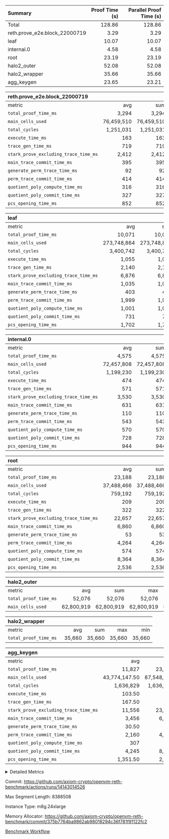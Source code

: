 | Summary | Proof Time (s) | Parallel Proof Time (s) |
|:---|---:|---:|
| Total |  128.86 |  128.86 |
| reth.prove_e2e.block_22000719 |  3.29 |  3.29 |
| leaf |  10.07 |  10.07 |
| internal.0 |  4.58 |  4.58 |
| root |  23.19 |  23.19 |
| halo2_outer |  52.08 |  52.08 |
| halo2_wrapper |  35.66 |  35.66 |
| agg_keygen |  23.65 |  23.21 |


| reth.prove_e2e.block_22000719 |||||
|:---|---:|---:|---:|---:|
|metric|avg|sum|max|min|
| `total_proof_time_ms ` |  3,294 |  3,294 |  3,294 |  3,294 |
| `main_cells_used     ` |  76,459,510 |  76,459,510 |  76,459,510 |  76,459,510 |
| `total_cycles        ` |  1,251,031 |  1,251,031 |  1,251,031 |  1,251,031 |
| `execute_time_ms     ` |  163 |  163 |  163 |  163 |
| `trace_gen_time_ms   ` |  719 |  719 |  719 |  719 |
| `stark_prove_excluding_trace_time_ms` |  2,412 |  2,412 |  2,412 |  2,412 |
| `main_trace_commit_time_ms` |  395 |  395 |  395 |  395 |
| `generate_perm_trace_time_ms` |  92 |  92 |  92 |  92 |
| `perm_trace_commit_time_ms` |  414 |  414 |  414 |  414 |
| `quotient_poly_compute_time_ms` |  316 |  316 |  316 |  316 |
| `quotient_poly_commit_time_ms` |  327 |  327 |  327 |  327 |
| `pcs_opening_time_ms ` |  852 |  852 |  852 |  852 |

| leaf |||||
|:---|---:|---:|---:|---:|
|metric|avg|sum|max|min|
| `total_proof_time_ms ` |  10,071 |  10,071 |  10,071 |  10,071 |
| `main_cells_used     ` |  273,748,864 |  273,748,864 |  273,748,864 |  273,748,864 |
| `total_cycles        ` |  3,400,742 |  3,400,742 |  3,400,742 |  3,400,742 |
| `execute_time_ms     ` |  1,055 |  1,055 |  1,055 |  1,055 |
| `trace_gen_time_ms   ` |  2,140 |  2,140 |  2,140 |  2,140 |
| `stark_prove_excluding_trace_time_ms` |  6,876 |  6,876 |  6,876 |  6,876 |
| `main_trace_commit_time_ms` |  1,035 |  1,035 |  1,035 |  1,035 |
| `generate_perm_trace_time_ms` |  403 |  403 |  403 |  403 |
| `perm_trace_commit_time_ms` |  1,999 |  1,999 |  1,999 |  1,999 |
| `quotient_poly_compute_time_ms` |  1,001 |  1,001 |  1,001 |  1,001 |
| `quotient_poly_commit_time_ms` |  731 |  731 |  731 |  731 |
| `pcs_opening_time_ms ` |  1,702 |  1,702 |  1,702 |  1,702 |

| internal.0 |||||
|:---|---:|---:|---:|---:|
|metric|avg|sum|max|min|
| `total_proof_time_ms ` |  4,575 |  4,575 |  4,575 |  4,575 |
| `main_cells_used     ` |  72,457,808 |  72,457,808 |  72,457,808 |  72,457,808 |
| `total_cycles        ` |  1,199,230 |  1,199,230 |  1,199,230 |  1,199,230 |
| `execute_time_ms     ` |  474 |  474 |  474 |  474 |
| `trace_gen_time_ms   ` |  571 |  571 |  571 |  571 |
| `stark_prove_excluding_trace_time_ms` |  3,530 |  3,530 |  3,530 |  3,530 |
| `main_trace_commit_time_ms` |  631 |  631 |  631 |  631 |
| `generate_perm_trace_time_ms` |  110 |  110 |  110 |  110 |
| `perm_trace_commit_time_ms` |  543 |  543 |  543 |  543 |
| `quotient_poly_compute_time_ms` |  570 |  570 |  570 |  570 |
| `quotient_poly_commit_time_ms` |  728 |  728 |  728 |  728 |
| `pcs_opening_time_ms ` |  944 |  944 |  944 |  944 |

| root |||||
|:---|---:|---:|---:|---:|
|metric|avg|sum|max|min|
| `total_proof_time_ms ` |  23,188 |  23,188 |  23,188 |  23,188 |
| `main_cells_used     ` |  37,488,466 |  37,488,466 |  37,488,466 |  37,488,466 |
| `total_cycles        ` |  759,192 |  759,192 |  759,192 |  759,192 |
| `execute_time_ms     ` |  209 |  209 |  209 |  209 |
| `trace_gen_time_ms   ` |  322 |  322 |  322 |  322 |
| `stark_prove_excluding_trace_time_ms` |  22,657 |  22,657 |  22,657 |  22,657 |
| `main_trace_commit_time_ms` |  6,860 |  6,860 |  6,860 |  6,860 |
| `generate_perm_trace_time_ms` |  53 |  53 |  53 |  53 |
| `perm_trace_commit_time_ms` |  4,264 |  4,264 |  4,264 |  4,264 |
| `quotient_poly_compute_time_ms` |  574 |  574 |  574 |  574 |
| `quotient_poly_commit_time_ms` |  8,364 |  8,364 |  8,364 |  8,364 |
| `pcs_opening_time_ms ` |  2,536 |  2,536 |  2,536 |  2,536 |

| halo2_outer |||||
|:---|---:|---:|---:|---:|
|metric|avg|sum|max|min|
| `total_proof_time_ms ` |  52,076 |  52,076 |  52,076 |  52,076 |
| `main_cells_used     ` |  62,800,919 |  62,800,919 |  62,800,919 |  62,800,919 |

| halo2_wrapper |||||
|:---|---:|---:|---:|---:|
|metric|avg|sum|max|min|
| `total_proof_time_ms ` |  35,660 |  35,660 |  35,660 |  35,660 |

| agg_keygen |||||
|:---|---:|---:|---:|---:|
|metric|avg|sum|max|min|
| `total_proof_time_ms ` |  11,827 |  23,654 |  23,214 |  440 |
| `main_cells_used     ` |  43,774,147.50 |  87,548,295 |  86,882,379 |  665,916 |
| `total_cycles        ` |  1,636,829 |  1,636,829 |  1,636,829 |  1,636,829 |
| `execute_time_ms     ` |  103.50 |  207 |  207 |  0 |
| `trace_gen_time_ms   ` |  167.50 |  335 |  309 |  26 |
| `stark_prove_excluding_trace_time_ms` |  11,556 |  23,112 |  22,698 |  414 |
| `main_trace_commit_time_ms` |  3,456 |  6,912 |  6,861 |  51 |
| `generate_perm_trace_time_ms` |  30.50 |  61 |  50 |  11 |
| `perm_trace_commit_time_ms` |  2,160 |  4,320 |  4,271 |  49 |
| `quotient_poly_compute_time_ms` |  307 |  614 |  585 |  29 |
| `quotient_poly_commit_time_ms` |  4,245 |  8,490 |  8,432 |  58 |
| `pcs_opening_time_ms ` |  1,351.50 |  2,703 |  2,491 |  212 |



<details>
<summary>Detailed Metrics</summary>

| air_name | block_number | quotient_deg | interactions | constraints |
| --- | --- | --- | --- | --- |
| AccessAdapterAir<16> | 22000719 | 2 | 5 | 12 | 
| AccessAdapterAir<2> | 22000719 | 2 | 5 | 12 | 
| AccessAdapterAir<32> | 22000719 | 2 | 5 | 12 | 
| AccessAdapterAir<4> | 22000719 | 2 | 5 | 12 | 
| AccessAdapterAir<8> | 22000719 | 2 | 5 | 12 | 
| BitwiseOperationLookupAir<8> | 22000719 | 2 | 2 | 4 | 
| KeccakVmAir | 22000719 | 2 | 321 | 4,513 | 
| MemoryMerkleAir<8> | 22000719 | 2 | 4 | 39 | 
| PersistentBoundaryAir<8> | 22000719 | 2 | 3 | 7 | 
| PhantomAir | 22000719 | 2 | 3 | 5 | 
| Poseidon2PeripheryAir<BabyBearParameters>, 1> | 22000719 | 2 | 1 | 286 | 
| ProgramAir | 22000719 | 1 | 1 | 4 | 
| RangeTupleCheckerAir<2> | 22000719 | 1 | 1 | 4 | 
| Rv32HintStoreAir | 22000719 | 2 | 18 | 28 | 
| Sha256VmAir | 22000719 | 2 | 50 | 663 | 
| VariableRangeCheckerAir | 22000719 | 1 | 1 | 4 | 
| VmAirWrapper<Rv32BaseAluAdapterAir, BaseAluCoreAir<4, 8> | 22000719 | 2 | 20 | 37 | 
| VmAirWrapper<Rv32BaseAluAdapterAir, LessThanCoreAir<4, 8> | 22000719 | 2 | 18 | 40 | 
| VmAirWrapper<Rv32BaseAluAdapterAir, ShiftCoreAir<4, 8> | 22000719 | 2 | 24 | 91 | 
| VmAirWrapper<Rv32BranchAdapterAir, BranchEqualCoreAir<4> | 22000719 | 2 | 11 | 20 | 
| VmAirWrapper<Rv32BranchAdapterAir, BranchLessThanCoreAir<4, 8> | 22000719 | 2 | 13 | 35 | 
| VmAirWrapper<Rv32CondRdWriteAdapterAir, Rv32JalLuiCoreAir> | 22000719 | 2 | 10 | 18 | 
| VmAirWrapper<Rv32HeapAdapterAir<2, 32, 32>, BaseAluCoreAir<32, 8> | 22000719 | 2 | 61 | 126 | 
| VmAirWrapper<Rv32HeapAdapterAir<2, 32, 32>, LessThanCoreAir<32, 8> | 22000719 | 2 | 31 | 129 | 
| VmAirWrapper<Rv32HeapAdapterAir<2, 32, 32>, MultiplicationCoreAir<32, 8> | 22000719 | 2 | 61 | 57 | 
| VmAirWrapper<Rv32HeapAdapterAir<2, 32, 32>, ShiftCoreAir<32, 8> | 22000719 | 2 | 79 | 2,161 | 
| VmAirWrapper<Rv32HeapBranchAdapterAir<2, 32>, BranchEqualCoreAir<32> | 22000719 | 2 | 20 | 55 | 
| VmAirWrapper<Rv32HeapBranchAdapterAir<2, 32>, BranchLessThanCoreAir<32, 8> | 22000719 | 2 | 22 | 126 | 
| VmAirWrapper<Rv32IsEqualModAdapterAir<2, 1, 32, 32>, ModularIsEqualCoreAir<32, 4, 8> | 22000719 | 2 | 25 | 225 | 
| VmAirWrapper<Rv32IsEqualModAdapterAir<2, 3, 16, 48>, ModularIsEqualCoreAir<48, 4, 8> | 22000719 | 2 | 41 | 333 | 
| VmAirWrapper<Rv32JalrAdapterAir, Rv32JalrCoreAir> | 22000719 | 2 | 16 | 20 | 
| VmAirWrapper<Rv32LoadStoreAdapterAir, LoadSignExtendCoreAir<4, 8> | 22000719 | 2 | 18 | 33 | 
| VmAirWrapper<Rv32LoadStoreAdapterAir, LoadStoreCoreAir<4> | 22000719 | 2 | 17 | 40 | 
| VmAirWrapper<Rv32MultAdapterAir, DivRemCoreAir<4, 8> | 22000719 | 2 | 25 | 84 | 
| VmAirWrapper<Rv32MultAdapterAir, MulHCoreAir<4, 8> | 22000719 | 2 | 24 | 31 | 
| VmAirWrapper<Rv32MultAdapterAir, MultiplicationCoreAir<4, 8> | 22000719 | 2 | 19 | 19 | 
| VmAirWrapper<Rv32RdWriteAdapterAir, Rv32AuipcCoreAir> | 22000719 | 2 | 12 | 14 | 
| VmAirWrapper<Rv32VecHeapAdapterAir<1, 2, 2, 32, 32>, FieldExpressionCoreAir> | 22000719 | 2 | 415 | 480 | 
| VmAirWrapper<Rv32VecHeapAdapterAir<1, 6, 6, 16, 16>, FieldExpressionCoreAir> | 22000719 | 2 | 832 | 921 | 
| VmAirWrapper<Rv32VecHeapAdapterAir<2, 1, 1, 32, 32>, FieldExpressionCoreAir> | 22000719 | 2 | 158 | 190 | 
| VmAirWrapper<Rv32VecHeapAdapterAir<2, 2, 2, 32, 32>, FieldExpressionCoreAir> | 22000719 | 2 | 428 | 457 | 
| VmAirWrapper<Rv32VecHeapAdapterAir<2, 3, 3, 16, 16>, FieldExpressionCoreAir> | 22000719 | 2 | 246 | 288 | 
| VmAirWrapper<Rv32VecHeapAdapterAir<2, 6, 6, 16, 16>, FieldExpressionCoreAir> | 22000719 | 2 | 668 | 701 | 
| VmConnectorAir | 22000719 | 2 | 5 | 11 | 

| block_number | execute_time_ms |
| --- | --- |
| 22000719 | 209 | 

| group | air_name | block_number | rows | quotient_deg | prep_cols | perm_cols | main_cols | interactions | constraints | cells |
| --- | --- | --- | --- | --- | --- | --- | --- | --- | --- | --- |
| agg_keygen | AccessAdapterAir<16> | 22000719 |  | 2 |  |  |  | 5 | 12 |  | 
| agg_keygen | AccessAdapterAir<2> | 22000719 | 524,288 | 8 |  | 16 | 11 | 5 | 12 | 14,155,776 | 
| agg_keygen | AccessAdapterAir<32> | 22000719 |  | 2 |  |  |  | 5 | 12 |  | 
| agg_keygen | AccessAdapterAir<4> | 22000719 | 262,144 | 8 |  | 16 | 13 | 5 | 12 | 7,602,176 | 
| agg_keygen | AccessAdapterAir<8> | 22000719 | 8,192 | 8 |  | 16 | 17 | 5 | 12 | 270,336 | 
| agg_keygen | BitwiseOperationLookupAir<8> | 22000719 |  | 2 |  |  |  | 2 | 4 |  | 
| agg_keygen | FriReducedOpeningAir | 22000719 | 524,288 | 8 |  | 84 | 27 | 39 | 71 | 58,195,968 | 
| agg_keygen | JalRangeCheckAir | 22000719 | 65,536 | 8 |  | 28 | 12 | 9 | 14 | 2,621,440 | 
| agg_keygen | MemoryMerkleAir<8> | 22000719 |  | 2 |  |  |  | 4 | 39 |  | 
| agg_keygen | NativePoseidon2Air<BabyBearParameters>, 1> | 22000719 | 65,536 | 8 |  | 312 | 398 | 136 | 572 | 46,530,560 | 
| agg_keygen | PersistentBoundaryAir<8> | 22000719 |  | 2 |  |  |  | 3 | 7 |  | 
| agg_keygen | PhantomAir | 22000719 | 32,768 | 4 |  | 12 | 6 | 3 | 5 | 589,824 | 
| agg_keygen | Poseidon2PeripheryAir<BabyBearParameters>, 1> | 22000719 |  | 2 |  |  |  | 1 | 286 |  | 
| agg_keygen | ProgramAir | 22000719 | 131,072 | 1 |  | 8 | 10 | 1 | 4 | 2,359,296 | 
| agg_keygen | RangeTupleCheckerAir<2> | 22000719 |  | 1 |  |  |  | 1 | 4 |  | 
| agg_keygen | Rv32HintStoreAir | 22000719 |  | 2 |  |  |  | 18 | 28 |  | 
| agg_keygen | VariableRangeCheckerAir | 22000719 | 262,144 | 1 | 2 | 8 | 1 | 1 | 4 | 2,359,296 | 
| agg_keygen | VmAirWrapper<AluNativeAdapterAir, FieldArithmeticCoreAir> | 22000719 | 1,048,576 | 8 |  | 36 | 29 | 15 | 27 | 68,157,440 | 
| agg_keygen | VmAirWrapper<BranchNativeAdapterAir, BranchEqualCoreAir<1> | 22000719 | 262,144 | 8 |  | 28 | 23 | 11 | 25 | 13,369,344 | 
| agg_keygen | VmAirWrapper<NativeAdapterAir<2, 0>, PublicValuesCoreAir> | 22000719 | 64 | 8 |  | 28 | 27 | 11 | 30 | 3,520 | 
| agg_keygen | VmAirWrapper<NativeLoadStoreAdapterAir<1>, NativeLoadStoreCoreAir<1> | 22000719 | 524,288 | 8 |  | 40 | 21 | 15 | 20 | 31,981,568 | 
| agg_keygen | VmAirWrapper<NativeLoadStoreAdapterAir<4>, NativeLoadStoreCoreAir<4> | 22000719 | 131,072 | 8 |  | 40 | 27 | 15 | 20 | 8,781,824 | 
| agg_keygen | VmAirWrapper<NativeVectorizedAdapterAir<4>, FieldExtensionCoreAir> | 22000719 | 131,072 | 8 |  | 36 | 38 | 15 | 27 | 9,699,328 | 
| agg_keygen | VmAirWrapper<Rv32BaseAluAdapterAir, BaseAluCoreAir<4, 8> | 22000719 |  | 2 |  |  |  | 20 | 37 |  | 
| agg_keygen | VmAirWrapper<Rv32BaseAluAdapterAir, LessThanCoreAir<4, 8> | 22000719 |  | 2 |  |  |  | 18 | 40 |  | 
| agg_keygen | VmAirWrapper<Rv32BaseAluAdapterAir, ShiftCoreAir<4, 8> | 22000719 |  | 2 |  |  |  | 24 | 91 |  | 
| agg_keygen | VmAirWrapper<Rv32BranchAdapterAir, BranchEqualCoreAir<4> | 22000719 |  | 2 |  |  |  | 11 | 20 |  | 
| agg_keygen | VmAirWrapper<Rv32BranchAdapterAir, BranchLessThanCoreAir<4, 8> | 22000719 |  | 2 |  |  |  | 13 | 35 |  | 
| agg_keygen | VmAirWrapper<Rv32CondRdWriteAdapterAir, Rv32JalLuiCoreAir> | 22000719 |  | 2 |  |  |  | 10 | 18 |  | 
| agg_keygen | VmAirWrapper<Rv32JalrAdapterAir, Rv32JalrCoreAir> | 22000719 |  | 2 |  |  |  | 16 | 20 |  | 
| agg_keygen | VmAirWrapper<Rv32LoadStoreAdapterAir, LoadSignExtendCoreAir<4, 8> | 22000719 |  | 2 |  |  |  | 18 | 33 |  | 
| agg_keygen | VmAirWrapper<Rv32LoadStoreAdapterAir, LoadStoreCoreAir<4> | 22000719 |  | 2 |  |  |  | 17 | 40 |  | 
| agg_keygen | VmAirWrapper<Rv32MultAdapterAir, DivRemCoreAir<4, 8> | 22000719 |  | 2 |  |  |  | 25 | 84 |  | 
| agg_keygen | VmAirWrapper<Rv32MultAdapterAir, MulHCoreAir<4, 8> | 22000719 |  | 2 |  |  |  | 24 | 31 |  | 
| agg_keygen | VmAirWrapper<Rv32MultAdapterAir, MultiplicationCoreAir<4, 8> | 22000719 |  | 2 |  |  |  | 19 | 19 |  | 
| agg_keygen | VmAirWrapper<Rv32RdWriteAdapterAir, Rv32AuipcCoreAir> | 22000719 |  | 2 |  |  |  | 12 | 14 |  | 
| agg_keygen | VmConnectorAir | 22000719 | 2 | 8 | 1 | 16 | 5 | 5 | 11 | 42 | 
| agg_keygen | VolatileBoundaryAir | 22000719 | 131,072 | 8 |  | 20 | 12 | 7 | 19 | 4,194,304 | 

| group | air_name | block_number | idx | rows | prep_cols | perm_cols | main_cols | cells |
| --- | --- | --- | --- | --- | --- | --- | --- | --- |
| internal.0 | AccessAdapterAir<2> | 22000719 | 0 | 524,288 |  | 12 | 11 | 12,058,624 | 
| internal.0 | AccessAdapterAir<4> | 22000719 | 0 | 262,144 |  | 12 | 13 | 6,553,600 | 
| internal.0 | AccessAdapterAir<8> | 22000719 | 0 | 4,096 |  | 12 | 17 | 118,784 | 
| internal.0 | FriReducedOpeningAir | 22000719 | 0 | 524,288 |  | 44 | 27 | 37,224,448 | 
| internal.0 | JalRangeCheckAir | 22000719 | 0 | 65,536 |  | 16 | 12 | 1,835,008 | 
| internal.0 | NativePoseidon2Air<BabyBearParameters>, 1> | 22000719 | 0 | 131,072 |  | 160 | 398 | 73,138,176 | 
| internal.0 | PhantomAir | 22000719 | 0 | 32,768 |  | 8 | 6 | 458,752 | 
| internal.0 | ProgramAir | 22000719 | 0 | 131,072 |  | 8 | 10 | 2,359,296 | 
| internal.0 | VariableRangeCheckerAir | 22000719 | 0 | 262,144 | 2 | 8 | 1 | 2,359,296 | 
| internal.0 | VmAirWrapper<AluNativeAdapterAir, FieldArithmeticCoreAir> | 22000719 | 0 | 1,048,576 |  | 20 | 29 | 51,380,224 | 
| internal.0 | VmAirWrapper<BranchNativeAdapterAir, BranchEqualCoreAir<1> | 22000719 | 0 | 131,072 |  | 16 | 23 | 5,111,808 | 
| internal.0 | VmAirWrapper<NativeAdapterAir<2, 0>, PublicValuesCoreAir> | 22000719 | 0 | 64 |  | 16 | 23 | 2,496 | 
| internal.0 | VmAirWrapper<NativeLoadStoreAdapterAir<1>, NativeLoadStoreCoreAir<1> | 22000719 | 0 | 262,144 |  | 24 | 21 | 11,796,480 | 
| internal.0 | VmAirWrapper<NativeLoadStoreAdapterAir<4>, NativeLoadStoreCoreAir<4> | 22000719 | 0 | 131,072 |  | 24 | 27 | 6,684,672 | 
| internal.0 | VmAirWrapper<NativeVectorizedAdapterAir<4>, FieldExtensionCoreAir> | 22000719 | 0 | 131,072 |  | 20 | 38 | 7,602,176 | 
| internal.0 | VmConnectorAir | 22000719 | 0 | 2 | 1 | 12 | 5 | 34 | 
| internal.0 | VolatileBoundaryAir | 22000719 | 0 | 262,144 |  | 12 | 12 | 6,291,456 | 
| leaf | AccessAdapterAir<2> | 22000719 | 0 | 2,097,152 |  | 16 | 11 | 56,623,104 | 
| leaf | AccessAdapterAir<4> | 22000719 | 0 | 1,048,576 |  | 16 | 13 | 30,408,704 | 
| leaf | AccessAdapterAir<8> | 22000719 | 0 | 32,768 |  | 16 | 17 | 1,081,344 | 
| leaf | FriReducedOpeningAir | 22000719 | 0 | 4,194,304 |  | 84 | 27 | 465,567,744 | 
| leaf | JalRangeCheckAir | 22000719 | 0 | 65,536 |  | 28 | 12 | 2,621,440 | 
| leaf | NativePoseidon2Air<BabyBearParameters>, 1> | 22000719 | 0 | 262,144 |  | 312 | 398 | 186,122,240 | 
| leaf | PhantomAir | 22000719 | 0 | 32,768 |  | 12 | 6 | 589,824 | 
| leaf | ProgramAir | 22000719 | 0 | 2,097,152 |  | 8 | 10 | 37,748,736 | 
| leaf | VariableRangeCheckerAir | 22000719 | 0 | 262,144 | 2 | 8 | 1 | 2,359,296 | 
| leaf | VmAirWrapper<AluNativeAdapterAir, FieldArithmeticCoreAir> | 22000719 | 0 | 2,097,152 |  | 36 | 29 | 136,314,880 | 
| leaf | VmAirWrapper<BranchNativeAdapterAir, BranchEqualCoreAir<1> | 22000719 | 0 | 524,288 |  | 28 | 23 | 26,738,688 | 
| leaf | VmAirWrapper<NativeAdapterAir<2, 0>, PublicValuesCoreAir> | 22000719 | 0 | 64 |  | 28 | 27 | 3,520 | 
| leaf | VmAirWrapper<NativeLoadStoreAdapterAir<1>, NativeLoadStoreCoreAir<1> | 22000719 | 0 | 1,048,576 |  | 40 | 21 | 63,963,136 | 
| leaf | VmAirWrapper<NativeLoadStoreAdapterAir<4>, NativeLoadStoreCoreAir<4> | 22000719 | 0 | 262,144 |  | 40 | 27 | 17,563,648 | 
| leaf | VmAirWrapper<NativeVectorizedAdapterAir<4>, FieldExtensionCoreAir> | 22000719 | 0 | 262,144 |  | 36 | 38 | 19,398,656 | 
| leaf | VmConnectorAir | 22000719 | 0 | 2 | 1 | 16 | 5 | 42 | 
| leaf | VolatileBoundaryAir | 22000719 | 0 | 1,048,576 |  | 20 | 12 | 33,554,432 | 
| root | AccessAdapterAir<2> | 22000719 | 0 | 262,144 |  | 8 | 11 | 4,980,736 | 
| root | AccessAdapterAir<4> | 22000719 | 0 | 131,072 |  | 8 | 13 | 2,752,512 | 
| root | AccessAdapterAir<8> | 22000719 | 0 | 4,096 |  | 8 | 17 | 102,400 | 
| root | FriReducedOpeningAir | 22000719 | 0 | 131,072 |  | 24 | 27 | 6,684,672 | 
| root | JalRangeCheckAir | 22000719 | 0 | 32,768 |  | 12 | 12 | 786,432 | 
| root | NativePoseidon2Air<BabyBearParameters>, 1> | 22000719 | 0 | 32,768 |  | 84 | 398 | 15,794,176 | 
| root | PhantomAir | 22000719 | 0 | 8,192 |  | 8 | 6 | 114,688 | 
| root | ProgramAir | 22000719 | 0 | 131,072 |  | 8 | 10 | 2,359,296 | 
| root | VariableRangeCheckerAir | 22000719 | 0 | 262,144 | 2 | 8 | 1 | 2,359,296 | 
| root | VmAirWrapper<AluNativeAdapterAir, FieldArithmeticCoreAir> | 22000719 | 0 | 524,288 |  | 12 | 29 | 21,495,808 | 
| root | VmAirWrapper<BranchNativeAdapterAir, BranchEqualCoreAir<1> | 22000719 | 0 | 131,072 |  | 12 | 23 | 4,587,520 | 
| root | VmAirWrapper<NativeAdapterAir<2, 0>, PublicValuesCoreAir> | 22000719 | 0 | 64 |  | 12 | 22 | 2,176 | 
| root | VmAirWrapper<NativeLoadStoreAdapterAir<1>, NativeLoadStoreCoreAir<1> | 22000719 | 0 | 262,144 |  | 16 | 21 | 9,699,328 | 
| root | VmAirWrapper<NativeLoadStoreAdapterAir<4>, NativeLoadStoreCoreAir<4> | 22000719 | 0 | 65,536 |  | 16 | 27 | 2,818,048 | 
| root | VmAirWrapper<NativeVectorizedAdapterAir<4>, FieldExtensionCoreAir> | 22000719 | 0 | 65,536 |  | 12 | 38 | 3,276,800 | 
| root | VmConnectorAir | 22000719 | 0 | 2 | 1 | 8 | 5 | 26 | 
| root | VolatileBoundaryAir | 22000719 | 0 | 131,072 |  | 8 | 12 | 2,621,440 | 

| group | air_name | block_number | segment | rows | prep_cols | perm_cols | main_cols | cells |
| --- | --- | --- | --- | --- | --- | --- | --- | --- |
| agg_keygen | AccessAdapterAir<16> | 22000719 | 0 | 1 |  | 16 | 25 | 41 | 
| agg_keygen | AccessAdapterAir<2> | 22000719 | 0 | 1 |  | 16 | 11 | 27 | 
| agg_keygen | AccessAdapterAir<32> | 22000719 | 0 | 1 |  | 16 | 41 | 57 | 
| agg_keygen | AccessAdapterAir<4> | 22000719 | 0 | 1 |  | 16 | 13 | 29 | 
| agg_keygen | AccessAdapterAir<8> | 22000719 | 0 | 1 |  | 16 | 17 | 33 | 
| agg_keygen | BitwiseOperationLookupAir<8> | 22000719 | 0 | 65,536 | 3 | 8 | 2 | 655,360 | 
| agg_keygen | MemoryMerkleAir<8> | 22000719 | 0 | 64 |  | 16 | 32 | 3,072 | 
| agg_keygen | PersistentBoundaryAir<8> | 22000719 | 0 | 1 |  | 12 | 20 | 32 | 
| agg_keygen | PhantomAir | 22000719 | 0 | 1 |  | 12 | 6 | 18 | 
| agg_keygen | Poseidon2PeripheryAir<BabyBearParameters>, 1> | 22000719 | 0 | 32 |  | 8 | 300 | 9,856 | 
| agg_keygen | ProgramAir | 22000719 | 0 | 1 |  | 8 | 10 | 18 | 
| agg_keygen | RangeTupleCheckerAir<2> | 22000719 | 0 | 524,288 | 2 | 8 | 1 | 4,718,592 | 
| agg_keygen | Rv32HintStoreAir | 22000719 | 0 | 1 |  | 44 | 32 | 76 | 
| agg_keygen | VariableRangeCheckerAir | 22000719 | 0 | 262,144 | 2 | 8 | 1 | 2,359,296 | 
| agg_keygen | VmAirWrapper<Rv32BaseAluAdapterAir, BaseAluCoreAir<4, 8> | 22000719 | 0 | 1 |  | 52 | 36 | 88 | 
| agg_keygen | VmAirWrapper<Rv32BaseAluAdapterAir, LessThanCoreAir<4, 8> | 22000719 | 0 | 1 |  | 40 | 37 | 77 | 
| agg_keygen | VmAirWrapper<Rv32BaseAluAdapterAir, ShiftCoreAir<4, 8> | 22000719 | 0 | 1 |  | 52 | 53 | 105 | 
| agg_keygen | VmAirWrapper<Rv32BranchAdapterAir, BranchEqualCoreAir<4> | 22000719 | 0 | 1 |  | 28 | 26 | 54 | 
| agg_keygen | VmAirWrapper<Rv32BranchAdapterAir, BranchLessThanCoreAir<4, 8> | 22000719 | 0 | 1 |  | 32 | 32 | 64 | 
| agg_keygen | VmAirWrapper<Rv32CondRdWriteAdapterAir, Rv32JalLuiCoreAir> | 22000719 | 0 | 1 |  | 28 | 18 | 46 | 
| agg_keygen | VmAirWrapper<Rv32JalrAdapterAir, Rv32JalrCoreAir> | 22000719 | 0 | 1 |  | 36 | 28 | 64 | 
| agg_keygen | VmAirWrapper<Rv32LoadStoreAdapterAir, LoadSignExtendCoreAir<4, 8> | 22000719 | 0 | 1 |  | 52 | 36 | 88 | 
| agg_keygen | VmAirWrapper<Rv32LoadStoreAdapterAir, LoadStoreCoreAir<4> | 22000719 | 0 | 1 |  | 52 | 41 | 93 | 
| agg_keygen | VmAirWrapper<Rv32MultAdapterAir, DivRemCoreAir<4, 8> | 22000719 | 0 | 1 |  | 72 | 59 | 131 | 
| agg_keygen | VmAirWrapper<Rv32MultAdapterAir, MulHCoreAir<4, 8> | 22000719 | 0 | 1 |  | 72 | 39 | 111 | 
| agg_keygen | VmAirWrapper<Rv32MultAdapterAir, MultiplicationCoreAir<4, 8> | 22000719 | 0 | 1 |  | 52 | 31 | 83 | 
| agg_keygen | VmAirWrapper<Rv32RdWriteAdapterAir, Rv32AuipcCoreAir> | 22000719 | 0 | 1 |  | 28 | 20 | 48 | 
| agg_keygen | VmConnectorAir | 22000719 | 0 | 2 | 1 | 16 | 5 | 42 | 
| reth.prove_e2e.block_22000719 | AccessAdapterAir<16> | 22000719 | 0 | 1,024 |  | 16 | 25 | 41,984 | 
| reth.prove_e2e.block_22000719 | AccessAdapterAir<2> | 22000719 | 0 | 4,096 |  | 16 | 11 | 110,592 | 
| reth.prove_e2e.block_22000719 | AccessAdapterAir<32> | 22000719 | 0 | 512 |  | 16 | 41 | 29,184 | 
| reth.prove_e2e.block_22000719 | AccessAdapterAir<4> | 22000719 | 0 | 2,048 |  | 16 | 13 | 59,392 | 
| reth.prove_e2e.block_22000719 | AccessAdapterAir<8> | 22000719 | 0 | 65,536 |  | 16 | 17 | 2,162,688 | 
| reth.prove_e2e.block_22000719 | BitwiseOperationLookupAir<8> | 22000719 | 0 | 65,536 | 3 | 8 | 2 | 655,360 | 
| reth.prove_e2e.block_22000719 | KeccakVmAir | 22000719 | 0 | 8,192 |  | 1,056 | 3,163 | 34,562,048 | 
| reth.prove_e2e.block_22000719 | MemoryMerkleAir<8> | 22000719 | 0 | 65,536 |  | 16 | 32 | 3,145,728 | 
| reth.prove_e2e.block_22000719 | PersistentBoundaryAir<8> | 22000719 | 0 | 65,536 |  | 12 | 20 | 2,097,152 | 
| reth.prove_e2e.block_22000719 | PhantomAir | 22000719 | 0 | 32 |  | 12 | 6 | 576 | 
| reth.prove_e2e.block_22000719 | Poseidon2PeripheryAir<BabyBearParameters>, 1> | 22000719 | 0 | 65,536 |  | 8 | 300 | 20,185,088 | 
| reth.prove_e2e.block_22000719 | ProgramAir | 22000719 | 0 | 524,288 |  | 8 | 10 | 9,437,184 | 
| reth.prove_e2e.block_22000719 | RangeTupleCheckerAir<2> | 22000719 | 0 | 2,097,152 | 2 | 8 | 1 | 18,874,368 | 
| reth.prove_e2e.block_22000719 | Rv32HintStoreAir | 22000719 | 0 | 16,384 |  | 44 | 32 | 1,245,184 | 
| reth.prove_e2e.block_22000719 | VariableRangeCheckerAir | 22000719 | 0 | 262,144 | 2 | 8 | 1 | 2,359,296 | 
| reth.prove_e2e.block_22000719 | VmAirWrapper<Rv32BaseAluAdapterAir, BaseAluCoreAir<4, 8> | 22000719 | 0 | 524,288 |  | 52 | 36 | 46,137,344 | 
| reth.prove_e2e.block_22000719 | VmAirWrapper<Rv32BaseAluAdapterAir, LessThanCoreAir<4, 8> | 22000719 | 0 | 32,768 |  | 40 | 37 | 2,523,136 | 
| reth.prove_e2e.block_22000719 | VmAirWrapper<Rv32BaseAluAdapterAir, ShiftCoreAir<4, 8> | 22000719 | 0 | 65,536 |  | 52 | 53 | 6,881,280 | 
| reth.prove_e2e.block_22000719 | VmAirWrapper<Rv32BranchAdapterAir, BranchEqualCoreAir<4> | 22000719 | 0 | 131,072 |  | 28 | 26 | 7,077,888 | 
| reth.prove_e2e.block_22000719 | VmAirWrapper<Rv32BranchAdapterAir, BranchLessThanCoreAir<4, 8> | 22000719 | 0 | 65,536 |  | 32 | 32 | 4,194,304 | 
| reth.prove_e2e.block_22000719 | VmAirWrapper<Rv32CondRdWriteAdapterAir, Rv32JalLuiCoreAir> | 22000719 | 0 | 32,768 |  | 28 | 18 | 1,507,328 | 
| reth.prove_e2e.block_22000719 | VmAirWrapper<Rv32HeapAdapterAir<2, 32, 32>, BaseAluCoreAir<32, 8> | 22000719 | 0 | 64 |  | 192 | 168 | 23,040 | 
| reth.prove_e2e.block_22000719 | VmAirWrapper<Rv32HeapAdapterAir<2, 32, 32>, LessThanCoreAir<32, 8> | 22000719 | 0 | 8 |  | 68 | 169 | 1,896 | 
| reth.prove_e2e.block_22000719 | VmAirWrapper<Rv32HeapAdapterAir<2, 32, 32>, MultiplicationCoreAir<32, 8> | 22000719 | 0 | 32 |  | 192 | 164 | 11,392 | 
| reth.prove_e2e.block_22000719 | VmAirWrapper<Rv32HeapBranchAdapterAir<2, 32>, BranchEqualCoreAir<32> | 22000719 | 0 | 64 |  | 48 | 124 | 11,008 | 
| reth.prove_e2e.block_22000719 | VmAirWrapper<Rv32IsEqualModAdapterAir<2, 1, 32, 32>, ModularIsEqualCoreAir<32, 4, 8> | 22000719 | 0 | 1 |  | 56 | 166 | 222 | 
| reth.prove_e2e.block_22000719 | VmAirWrapper<Rv32JalrAdapterAir, Rv32JalrCoreAir> | 22000719 | 0 | 32,768 |  | 36 | 28 | 2,097,152 | 
| reth.prove_e2e.block_22000719 | VmAirWrapper<Rv32LoadStoreAdapterAir, LoadSignExtendCoreAir<4, 8> | 22000719 | 0 | 65,536 |  | 52 | 36 | 5,767,168 | 
| reth.prove_e2e.block_22000719 | VmAirWrapper<Rv32LoadStoreAdapterAir, LoadStoreCoreAir<4> | 22000719 | 0 | 524,288 |  | 52 | 41 | 48,758,784 | 
| reth.prove_e2e.block_22000719 | VmAirWrapper<Rv32MultAdapterAir, DivRemCoreAir<4, 8> | 22000719 | 0 | 64 |  | 72 | 59 | 8,384 | 
| reth.prove_e2e.block_22000719 | VmAirWrapper<Rv32MultAdapterAir, MulHCoreAir<4, 8> | 22000719 | 0 | 2,048 |  | 72 | 39 | 227,328 | 
| reth.prove_e2e.block_22000719 | VmAirWrapper<Rv32MultAdapterAir, MultiplicationCoreAir<4, 8> | 22000719 | 0 | 8,192 |  | 52 | 31 | 679,936 | 
| reth.prove_e2e.block_22000719 | VmAirWrapper<Rv32RdWriteAdapterAir, Rv32AuipcCoreAir> | 22000719 | 0 | 16,384 |  | 28 | 20 | 786,432 | 
| reth.prove_e2e.block_22000719 | VmAirWrapper<Rv32VecHeapAdapterAir<1, 2, 2, 32, 32>, FieldExpressionCoreAir> | 22000719 | 0 | 1 |  | 836 | 547 | 1,383 | 
| reth.prove_e2e.block_22000719 | VmAirWrapper<Rv32VecHeapAdapterAir<2, 1, 1, 32, 32>, FieldExpressionCoreAir> | 22000719 | 0 | 1 |  | 320 | 263 | 583 | 
| reth.prove_e2e.block_22000719 | VmAirWrapper<Rv32VecHeapAdapterAir<2, 2, 2, 32, 32>, FieldExpressionCoreAir> | 22000719 | 0 | 1 |  | 860 | 625 | 1,485 | 
| reth.prove_e2e.block_22000719 | VmConnectorAir | 22000719 | 0 | 2 | 1 | 16 | 5 | 42 | 

| group | block_number | trace_gen_time_ms | total_proof_time_ms | total_cycles | total_cells | stark_prove_excluding_trace_time_ms | quotient_poly_compute_time_ms | quotient_poly_commit_time_ms | perm_trace_commit_time_ms | pcs_opening_time_ms | num_segments | main_trace_commit_time_ms | main_cells_used | halo2_total_cells | halo2_keygen_time_ms | generate_perm_trace_time_ms | execute_time_ms |
| --- | --- | --- | --- | --- | --- | --- | --- | --- | --- | --- | --- | --- | --- | --- | --- | --- | --- |
| agg_keygen | 22000719 | 309 | 23,214 | 1,636,829 | 270,872,042 | 22,698 | 585 | 8,432 | 4,271 | 2,491 | 1 | 6,861 | 86,882,379 | 8,037,489 | 18,117 | 50 | 207 | 
| halo2_outer | 22000719 |  | 52,076 |  |  |  |  |  |  |  |  |  | 62,800,919 |  |  |  |  | 
| halo2_wrapper | 22000719 |  | 35,660 |  |  |  |  |  |  |  |  |  |  |  |  |  |  | 
| reth.prove_e2e.block_22000719 | 22000719 |  |  |  |  |  |  |  |  |  | 1 |  |  |  |  |  |  | 

| group | block_number | cell_tracker_span | simple_advice_cells | lookup_advice_cells | fixed_cells |
| --- | --- | --- | --- | --- | --- |
| agg_keygen | 22000719 | VerifierProgram | 482,930 | 155,510 | 158,234 | 
| agg_keygen | 22000719 | VerifierProgram;CheckTraceHeightConstraints | 4,789 | 972 | 1,738 | 
| agg_keygen | 22000719 | VerifierProgram;PoseidonCell | 29,400 |  | 8,700 | 
| agg_keygen | 22000719 | VerifierProgram;stage-c-build-rounds | 19,526 | 2,717 | 6,696 | 
| agg_keygen | 22000719 | VerifierProgram;stage-c-build-rounds;PoseidonCell | 46,550 |  | 13,775 | 
| agg_keygen | 22000719 | VerifierProgram;stage-d-verify-pcs | 1,365,246 | 211,617 | 481,258 | 
| agg_keygen | 22000719 | VerifierProgram;stage-d-verify-pcs;PoseidonCell | 3,839,150 |  | 1,136,075 | 
| agg_keygen | 22000719 | VerifierProgram;stage-d-verify-pcs;stage-d-verifier-verify | 45,125 | 5,543 | 19,412 | 
| agg_keygen | 22000719 | VerifierProgram;stage-d-verify-pcs;stage-d-verifier-verify;PoseidonCell | 68,600 |  | 20,300 | 
| agg_keygen | 22000719 | VerifierProgram;stage-d-verify-pcs;stage-d-verifier-verify;cache-generator-powers | 66,304 | 11,396 | 20,384 | 
| agg_keygen | 22000719 | VerifierProgram;stage-d-verify-pcs;stage-d-verifier-verify;compute-reduced-opening;single-reduced-opening-eval | 7,994,476 | 335,356 | 1,482,124 | 
| agg_keygen | 22000719 | VerifierProgram;stage-d-verify-pcs;stage-d-verifier-verify;pre-compute-rounds-context | 76,224 | 11,116 | 22,232 | 
| agg_keygen | 22000719 | VerifierProgram;stage-d-verify-pcs;stage-d-verifier-verify;verify-batch | 49,728 |  | 6,216 | 
| agg_keygen | 22000719 | VerifierProgram;stage-d-verify-pcs;stage-d-verifier-verify;verify-batch;PoseidonCell | 9,264,780 |  | 2,744,280 | 
| agg_keygen | 22000719 | VerifierProgram;stage-d-verify-pcs;stage-d-verifier-verify;verify-batch;verify-batch-reduce-fast;PoseidonCell | 8,263,864 | 237,048 | 2,580,396 | 
| agg_keygen | 22000719 | VerifierProgram;stage-d-verify-pcs;stage-d-verifier-verify;verify-query | 953,456 | 165,676 | 272,356 | 
| agg_keygen | 22000719 | VerifierProgram;stage-d-verify-pcs;stage-d-verifier-verify;verify-query;verify-batch-ext | 102,144 |  | 12,768 | 
| agg_keygen | 22000719 | VerifierProgram;stage-d-verify-pcs;stage-d-verifier-verify;verify-query;verify-batch-ext;PoseidonCell | 15,647,184 |  | 4,634,784 | 
| agg_keygen | 22000719 | VerifierProgram;stage-d-verify-pcs;stage-d-verifier-verify;verify-query;verify-batch-ext;verify-batch-reduce-fast;PoseidonCell | 1,550,612 | 56,000 | 476,812 | 
| agg_keygen | 22000719 | VerifierProgram;stage-e-verify-constraints | 9,770,542 | 1,967,337 | 3,013,652 | 

| group | block_number | idx | trace_gen_time_ms | total_proof_time_ms | total_cycles | total_cells | stark_prove_excluding_trace_time_ms | quotient_poly_compute_time_ms | quotient_poly_commit_time_ms | perm_trace_commit_time_ms | pcs_opening_time_ms | main_trace_commit_time_ms | main_cells_used | generate_perm_trace_time_ms | execute_time_ms |
| --- | --- | --- | --- | --- | --- | --- | --- | --- | --- | --- | --- | --- | --- | --- | --- |
| internal.0 | 22000719 | 0 | 571 | 4,575 | 1,199,230 | 224,975,330 | 3,530 | 570 | 728 | 543 | 944 | 631 | 72,457,808 | 110 | 474 | 
| leaf | 22000719 | 0 | 2,140 | 10,071 | 3,400,742 | 1,080,659,434 | 6,876 | 1,001 | 731 | 1,999 | 1,702 | 1,035 | 273,748,864 | 403 | 1,055 | 
| root | 22000719 | 0 | 322 | 23,188 | 759,192 | 80,435,354 | 22,657 | 574 | 8,364 | 4,264 | 2,536 | 6,860 | 37,488,466 | 53 | 209 | 

| group | block_number | idx | trace_height_constraint | weighted_sum | threshold |
| --- | --- | --- | --- | --- | --- |
| internal.0 | 22000719 | 0 | 0 | 5,177,476 | 2,013,265,921 | 
| internal.0 | 22000719 | 0 | 1 | 30,814,464 | 2,013,265,921 | 
| internal.0 | 22000719 | 0 | 2 | 2,588,738 | 2,013,265,921 | 
| internal.0 | 22000719 | 0 | 3 | 30,941,444 | 2,013,265,921 | 
| internal.0 | 22000719 | 0 | 4 | 262,144 | 2,013,265,921 | 
| internal.0 | 22000719 | 0 | 5 | 70,177,482 | 2,013,265,921 | 
| leaf | 22000719 | 0 | 0 | 18,022,532 | 2,013,265,921 | 
| leaf | 22000719 | 0 | 1 | 128,155,904 | 2,013,265,921 | 
| leaf | 22000719 | 0 | 2 | 9,011,266 | 2,013,265,921 | 
| leaf | 22000719 | 0 | 3 | 128,254,212 | 2,013,265,921 | 
| leaf | 22000719 | 0 | 4 | 524,288 | 2,013,265,921 | 
| leaf | 22000719 | 0 | 5 | 286,327,498 | 2,013,265,921 | 
| root | 22000719 | 0 | 0 | 2,252,928 | 2,013,265,921 | 
| root | 22000719 | 0 | 1 | 14,557,184 | 2,013,265,921 | 
| root | 22000719 | 0 | 2 | 1,126,464 | 2,013,265,921 | 
| root | 22000719 | 0 | 3 | 15,540,224 | 2,013,265,921 | 
| root | 22000719 | 0 | 4 | 262,144 | 2,013,265,921 | 
| root | 22000719 | 0 | 5 | 34,263,234 | 2,013,265,921 | 

| group | block_number | segment | trace_gen_time_ms | total_proof_time_ms | total_cycles | total_cells | stark_prove_excluding_trace_time_ms | quotient_poly_compute_time_ms | quotient_poly_commit_time_ms | perm_trace_commit_time_ms | pcs_opening_time_ms | main_trace_commit_time_ms | main_cells_used | generate_perm_trace_time_ms | execute_time_ms |
| --- | --- | --- | --- | --- | --- | --- | --- | --- | --- | --- | --- | --- | --- | --- | --- |
| agg_keygen | 22000719 | 0 | 26 | 440 |  | 7,747,601 | 414 | 29 | 58 | 49 | 212 | 51 | 665,916 | 11 | 0 | 
| reth.prove_e2e.block_22000719 | 22000719 | 0 | 719 | 3,294 | 1,251,031 | 221,664,926 | 2,412 | 316 | 327 | 414 | 852 | 395 | 76,459,510 | 92 | 163 | 

| group | block_number | segment | trace_height_constraint | weighted_sum | threshold |
| --- | --- | --- | --- | --- | --- |
| agg_keygen | 22000719 | 0 | 0 | 34 | 2,013,265,921 | 
| agg_keygen | 22000719 | 0 | 1 | 86 | 2,013,265,921 | 
| agg_keygen | 22000719 | 0 | 2 | 17 | 2,013,265,921 | 
| agg_keygen | 22000719 | 0 | 3 | 98 | 2,013,265,921 | 
| agg_keygen | 22000719 | 0 | 4 | 193 | 2,013,265,921 | 
| agg_keygen | 22000719 | 0 | 5 | 65 | 2,013,265,921 | 
| agg_keygen | 22000719 | 0 | 6 | 29 | 2,013,265,921 | 
| agg_keygen | 22000719 | 0 | 7 | 20 | 2,013,265,921 | 
| agg_keygen | 22000719 | 0 | 8 | 918,079 | 2,013,265,921 | 
| reth.prove_e2e.block_22000719 | 22000719 | 0 | 0 | 3,052,068 | 2,013,265,921 | 
| reth.prove_e2e.block_22000719 | 22000719 | 0 | 1 | 9,474,754 | 2,013,265,921 | 
| reth.prove_e2e.block_22000719 | 22000719 | 0 | 2 | 1,526,034 | 2,013,265,921 | 
| reth.prove_e2e.block_22000719 | 22000719 | 0 | 3 | 11,041,104 | 2,013,265,921 | 
| reth.prove_e2e.block_22000719 | 22000719 | 0 | 4 | 262,144 | 2,013,265,921 | 
| reth.prove_e2e.block_22000719 | 22000719 | 0 | 5 | 131,072 | 2,013,265,921 | 
| reth.prove_e2e.block_22000719 | 22000719 | 0 | 6 | 4,510,127 | 2,013,265,921 | 
| reth.prove_e2e.block_22000719 | 22000719 | 0 | 7 |  | 2,013,265,921 | 
| reth.prove_e2e.block_22000719 | 22000719 | 0 | 8 | 50,688 | 2,013,265,921 | 
| reth.prove_e2e.block_22000719 | 22000719 | 0 | 9 | 33,128,183 | 2,013,265,921 | 

| group | block_number | trace_height_constraint | weighted_sum | threshold |
| --- | --- | --- | --- | --- |
| agg_keygen | 22000719 | 0 | 5,701,764 | 2,013,265,921 | 
| agg_keygen | 22000719 | 1 | 28,467,456 | 2,013,265,921 | 
| agg_keygen | 22000719 | 2 | 2,850,882 | 2,013,265,921 | 
| agg_keygen | 22000719 | 3 | 28,197,124 | 2,013,265,921 | 
| agg_keygen | 22000719 | 4 | 262,144 | 2,013,265,921 | 
| agg_keygen | 22000719 | 5 | 65,741,514 | 2,013,265,921 | 

</details>


Commit: https://github.com/axiom-crypto/openvm-reth-benchmark/actions/runs/14143014526

Max Segment Length: 8388508

Instance Type: m8g.24xlarge

Memory Allocator: https://github.com/axiom-crypto/openvm-reth-benchmark/commit/375b7764ba9862ab98018294c36f781f91122fc2

[Benchmark Workflow]()

